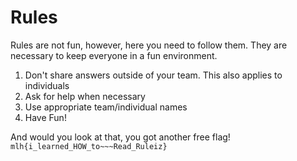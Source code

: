 # Rules

Rules are not fun, however, here you need to follow them.
They are necessary to keep everyone in a fun environment.

1. Don't share answers outside of your team. This also applies to individuals
2. Ask for help when necessary
3. Use appropriate team/individual names
4. Have Fun!

And would you look at that, you got another free flag!
`mlh{i_learned_HOW_to~~~Read_Ruleiz}`
